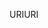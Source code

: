 <span data-ttu-id="2275e-101">URI</span><span class="sxs-lookup"><span data-stu-id="2275e-101">URI</span></span>